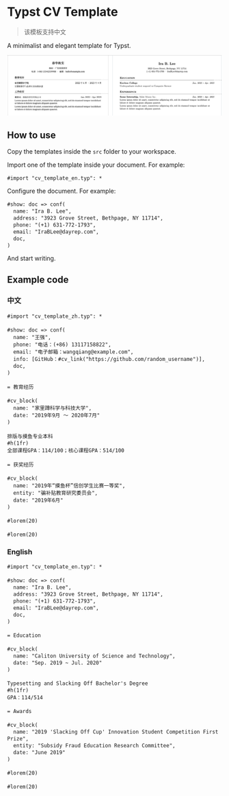 # Typst CV Template

> 该模板支持中文

A minimalist and elegant template for Typst.

![showcase](docs/assets/showcase.png)

## How to use

Copy the templates inside the `src` folder to your workspace.

Import one of the template inside your document. For example:
```typst
#import "cv_template_en.typ": *
```
Configure the document. For example:
```typst
#show: doc => conf(
  name: "Ira B. Lee",
  address: "3923 Grove Street, Bethpage, NY 11714",
  phone: "(+1) 631-772-1793",
  email: "IraBLee@dayrep.com",
  doc,
)
```

And start writing.

## Example code


### 中文

```
#import "cv_template_zh.typ": *

#show: doc => conf(
  name: "王强",
  phone: "电话：(+86) 13117158822",
  email: "电子邮箱：wangqiang@example.com",
  info: [GitHub：#cv_link("https://github.com/random_username")],
  doc,
)

= 教育经历

#cv_block(
  name: "家里蹲科学与科技大学",
  date: "2019年9月 ～ 2020年7月"
)

排版与摸鱼专业本科
#h(1fr)
全部课程GPA：114/100；核心课程GPA：514/100

= 获奖经历

#cv_block(
  name: "2019年“摸鱼杯”信创学生比赛一等奖",
  entity: "骗补贴教育研究委员会",
  date: "2019年6月"
)

#lorem(20)

#lorem(20)
```

### English

```
#import "cv_template_en.typ": *

#show: doc => conf(
  name: "Ira B. Lee",
  address: "3923 Grove Street, Bethpage, NY 11714",
  phone: "(+1) 631-772-1793",
  email: "IraBLee@dayrep.com",
  doc,
)

= Education

#cv_block(
  name: "Caliton University of Science and Technology",
  date: "Sep. 2019 ~ Jul. 2020"
)

Typesetting and Slacking Off Bachelor's Degree
#h(1fr)
GPA：114/514

= Awards

#cv_block(
  name: "2019 'Slacking Off Cup' Innovation Student Competition First Prize",
  entity: "Subsidy Fraud Education Research Committee",
  date: "June 2019"
)

#lorem(20)

#lorem(20)
```